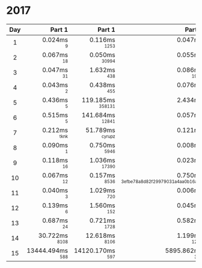 # 2017

Day | Part 1 | Part 1 | Part 2 | Part 2
:---:|---:|---:|---:|---:
1 | 0.024ms <br/><sub><sup>9</sup></sub> | 0.116ms <br/><sub><sup>1253</sup></sub> | 0.047ms <br/><sub><sup>4</sup></sub> | 0.080ms <br/><sub><sup>1278</sup></sub> 
2 | 0.067ms <br/><sub><sup>18</sup></sub> | 0.050ms <br/><sub><sup>30994</sup></sub> | 0.055ms <br/><sub><sup>9</sup></sub> | 0.052ms <br/><sub><sup>233</sup></sub> 
3 | 0.047ms <br/><sub><sup>31</sup></sub> | 1.632ms <br/><sub><sup>438</sup></sub> | 0.086ms <br/><sub><sup>1968</sup></sub> | 1.130ms <br/><sub><sup>266330</sup></sub> 
4 | 0.043ms <br/><sub><sup>2</sup></sub> | 0.438ms <br/><sub><sup>455</sup></sub> | 0.076ms <br/><sub><sup>3</sup></sub> | 2.142ms <br/><sub><sup>186</sup></sub> 
5 | 0.436ms <br/><sub><sup>5</sup></sub> | 119.185ms <br/><sub><sup>358131</sup></sub> | 2.434ms <br/><sub><sup>10</sup></sub> | 8206.510ms <br/><sub><sup>25558839</sup></sub> 
6 | 0.515ms <br/><sub><sup>5</sup></sub> | 141.684ms <br/><sub><sup>12841</sup></sub> | 0.057ms <br/><sub><sup>4</sup></sub> | 0.026ms <br/><sub><sup>8038</sup></sub> 
7 | 0.212ms <br/><sub><sup>tknk</sup></sub> | 51.789ms <br/><sub><sup>cyrupz</sup></sub> | 0.121ms <br/><sub><sup>60</sup></sub> | 0.264ms <br/><sub><sup>193</sup></sub> 
8 | 0.090ms <br/><sub><sup>1</sup></sub> | 0.750ms <br/><sub><sup>5946</sup></sub> | 0.008ms <br/><sub><sup>1</sup></sub> | 0.001ms <br/><sub><sup>6026</sup></sub> 
9 | 0.118ms <br/><sub><sup>16</sup></sub> | 1.036ms <br/><sub><sup>17390</sup></sub> | 0.023ms <br/><sub><sup>10</sup></sub> | 0.176ms <br/><sub><sup>7825</sup></sub> 
10 | 0.067ms <br/><sub><sup>12</sup></sub> | 0.157ms <br/><sub><sup>8536</sup></sub> | 0.750ms <br/><sub><sup>3efbe78a8d82f29979031a4aa0b16a9d</sup></sub> | 2.740ms <br/><sub><sup>aff593797989d665349efe11bb4fd99b</sup></sub> 
11 | 0.040ms <br/><sub><sup>3</sup></sub> | 1.029ms <br/><sub><sup>720</sup></sub> | 0.006ms <br/><sub><sup>3</sup></sub> | 0.001ms <br/><sub><sup>1485</sup></sub> 
12 | 0.139ms <br/><sub><sup>6</sup></sub> | 1.560ms <br/><sub><sup>152</sup></sub> | 0.045ms <br/><sub><sup>2</sup></sub> | 19.228ms <br/><sub><sup>186</sup></sub> 
13 | 0.687ms <br/><sub><sup>24</sup></sub> | 0.721ms <br/><sub><sup>1728</sup></sub> | 0.582ms <br/><sub><sup>10</sup></sub> | 57880.289ms <br/><sub><sup>3946838</sup></sub> 
14 | 30.722ms <br/><sub><sup>8108</sup></sub> | 12.618ms <br/><sub><sup>8106</sup></sub> | 1.199ms <br/><sub><sup>1242</sup></sub> | 0.533ms <br/><sub><sup>1164</sup></sub> 
15 | 13444.494ms <br/><sub><sup>588</sup></sub> | 14120.170ms <br/><sub><sup>597</sup></sub> | 5895.862ms <br/><sub><sup>309</sup></sub> | 6118.906ms <br/><sub><sup>303</sup></sub> 
